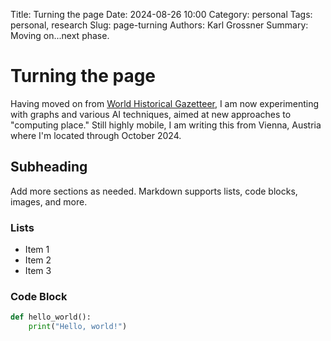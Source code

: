 Title: Turning the page
Date: 2024-08-26 10:00
Category: personal
Tags: personal, research
Slug: page-turning
Authors: Karl Grossner
Summary: Moving on...next phase.

# Turning the page

Having moved on from [World Historical Gazetteer](https://whgazetteer.org), I am now experimenting with graphs and various AI techniques, aimed at new approaches to "computing place." Still highly mobile, I am writing this from Vienna, Austria where I'm located through October 2024.

## Subheading

Add more sections as needed. Markdown supports lists, code blocks, images, and more.

### Lists

- Item 1
- Item 2
- Item 3

### Code Block

```python
def hello_world():
    print("Hello, world!")

